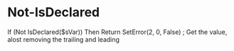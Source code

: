 # Not-IsDeclared
If (Not IsDeclared($sVar)) Then Return SetError(2, 0, False) ; Get the value, alost removing the trailing and leading
